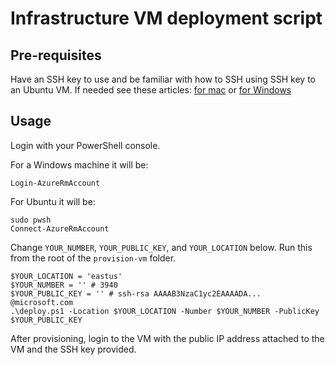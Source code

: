 # Infrastructure VM deployment script

## Pre-requisites

Have an SSH key to use and be familiar with how to SSH using SSH key to an Ubuntu VM. If needed see these articles:
[for mac](https://docs.microsoft.com/en-us/azure/virtual-machines/linux/mac-create-ssh-keys) or [for Windows](https://docs.microsoft.com/en-us/azure/virtual-machines/linux/ssh-from-windows)

## Usage

Login with your PowerShell console.

For a Windows machine it will be:

```shell
Login-AzureRmAccount
```

For Ubuntu it will be:

```shell
sudo pwsh
Connect-AzureRmAccount
```

Change `YOUR_NUMBER`, `YOUR_PUBLIC_KEY`, and `YOUR_LOCATION` below.
Run this from the root of the `provision-vm` folder.

```shell
$YOUR_LOCATION = 'eastus'
$YOUR_NUMBER = '' # 3940
$YOUR_PUBLIC_KEY = '' # ssh-rsa AAAAB3NzaC1yc2EAAAADA... @microsoft.com
.\deploy.ps1 -Location $YOUR_LOCATION -Number $YOUR_NUMBER -PublicKey $YOUR_PUBLIC_KEY
```

After provisioning, login to the VM with the public IP address attached to the VM and the SSH key provided.
